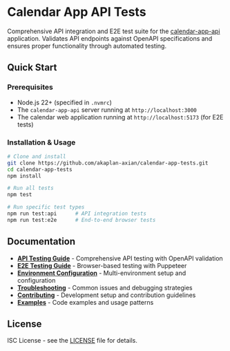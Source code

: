 # Calendar App API Tests

Comprehensive API integration and E2E test suite for the [calendar-app-api](https://github.com/akaplan-axian/calendar-app-api) application. Validates API endpoints against OpenAPI specifications and ensures proper functionality through automated testing.

## Quick Start

### Prerequisites
- Node.js 22+ (specified in `.nvmrc`)
- The `calendar-app-api` server running at `http://localhost:3000`
- The calendar web application running at `http://localhost:5173` (for E2E tests)

### Installation & Usage
```bash
# Clone and install
git clone https://github.com/akaplan-axian/calendar-app-tests.git
cd calendar-app-tests
npm install

# Run all tests
npm test

# Run specific test types
npm run test:api      # API integration tests
npm run test:e2e      # End-to-end browser tests
```

## Documentation

- **[API Testing Guide](docs/api-testing.md)** - Comprehensive API testing with OpenAPI validation
- **[E2E Testing Guide](docs/e2e-testing.md)** - Browser-based testing with Puppeteer
- **[Environment Configuration](docs/environment-config.md)** - Multi-environment setup and configuration
- **[Troubleshooting](docs/troubleshooting.md)** - Common issues and debugging strategies
- **[Contributing](docs/contributing.md)** - Development setup and contribution guidelines
- **[Examples](docs/examples.md)** - Code examples and usage patterns

## License

ISC License - see the [LICENSE](LICENSE) file for details.
